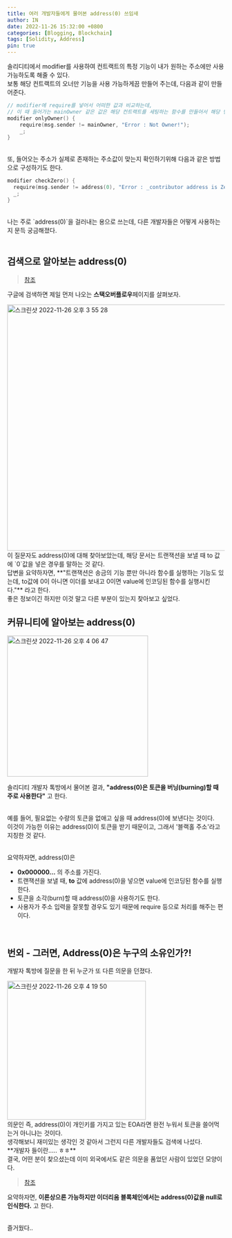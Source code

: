 ```yaml
---
title: 여러 개발자들에게 물어본 address(0) 쓰임새
author: IN
date: 2022-11-26 15:32:00 +0800
categories: [Blogging, Blockchain]
tags: [Solidity, Address]
pin: true
---
```


솔리디티에서 modifier를 사용하여 컨트랙트의 특정 기능이 내가 원하는 주소에만 사용가능하도록 해줄 수 있다. 
<br />
보통 해당 컨트랙트의 오너만 기능을 사용 가능하게끔 만들어 주는데, 다음과 같이 만들어준다.
<br />

```go
// modifier에 require를 넣어서 어떠한 값과 비교하는데,
// 이 때 들어가는 mainOwner 같은 값은 해당 컨트랙트를 세팅하는 함수를 만들어서 해당 변수에 msg.sender를 넣어주면 된다.
modifier onlyOwner() {
    require(msg.sender != mainOwner, "Error : Not Owner!");
    _;
}
```


<br />
또, 들어오는 주소가 실제로 존재하는 주소값이 맞는지 확인하기위해 다음과 같은 방법으로 구성하기도 한다.
<br />

```go
modifier checkZero() {
  require(msg.sender != address(0), "Error : _contributor address is Zero.");
  _;
}
```

<br />
나는 주로 `address(0)`을 걸러내는 용으로 쓰는데, 다른 개발자들은 어떻게 사용하는지 문득 궁금해졌다. 
<br />
<br />

## 검색으로 알아보는 address(0)
> [참조](https://stackoverflow.com/questions/48219716/what-is-address0-in-solidity)


구글에 검색하면 제일 먼저 나오는 **스택오버플로우**페이지를 살펴보자.
<br />

<img width="569" alt="스크린샷 2022-11-26 오후 3 55 28" src="https://user-images.githubusercontent.com/65399118/204076430-dd0573c0-0b93-402e-ab67-f141185db169.png">

<br />
이 질문자도 address(0)에 대해 찾아보았는데, 해당 문서는 트랜잭션을 보낼 때 to 값에 `0`값을 넣은 경우를 말하는 것 같다.
<br />
답변을 요약하자면, **"트랜잭션은 송금의 기능 뿐만 아니라 함수를 실행하는 기능도 있는데, to값에 0이 아니면 이더를 보내고 0이면 value에 인코딩된 함수를 실행시킨다."** 라고 한다.
<br />
좋은 정보이긴 하지만 이것 말고 다른 부분이 있는지 찾아보고 싶었다.

<br />

## 커뮤니티에 알아보는 address(0)
<img width="326" alt="스크린샷 2022-11-26 오후 4 06 47" src="https://user-images.githubusercontent.com/65399118/204076884-2409121b-ce08-475e-90e6-9f41a1bd0c70.png">

<br />

솔리디티 개발자 톡방에서 물어본 결과, **"address(0)은 토큰을 버닝(burning)할 때 주로 사용한다"** 고 한다.

<br />
예를 들어, 필요없는 수량의 토큰을 없애고 싶을 때 address(0)에 보낸다는 것이다. 
<br />
이것이 가능한 이유는 address(0)이 토큰을 받기 때문이고, 그래서 '블랙홀 주소'라고 지칭한 것 같다.
<br />
<br />

요약하자면, address(0)은 

- **0x000000...** 의 주소를 가진다.
- 트랜잭션을 보낼 때, **to** 값에 address(0)을 넣으면 value에 인코딩된 함수를 실행한다.
- 토큰을 소각(burn)할 때 address(0)을 사용하기도 한다.
- 사용자가 주소 입력을 잘못할 경우도 있기 때문에 require 등으로 처리를 해주는 편이다.

<br />

## 번외 - 그러면, Address(0)은 누구의 소유인가?!
개발자 톡방에 질문을 한 뒤 누군가 또 다른 의문을 던졌다.
<br />

<img width="321" alt="스크린샷 2022-11-26 오후 4 19 50" src="https://user-images.githubusercontent.com/65399118/204077344-ed5c9f78-9cdc-44d7-a97c-ccdcb88a2713.png">

<br />
의문인 즉, address(0)이 개인키를 가지고 있는 EOA라면 완전 누워서 토큰을 쓸어먹는거 아니냐는 것이다.
<br />
생각해보니 재미있는 생각인 것 같아서 그런지 다른 개발자들도 검색에 나섰다.
<br />
**개발자 들이란..... ㅎㅎ**
<br />
결국, 어떤 분이 찾으셨는데 이미 외국에서도 같은 의문을 품었던 사람이 있었던 모양이다.
<br />

> [참조](https://ethereum.stackexchange.com/questions/37221/if-someone-found-a-private-key-to-0x0-would-they-be-able-to-access-all-the-toke)

요약하자면, **이론상으론 가능하지만 이더리움 블록체인에서는 address(0)값을 null로 인식한다.** 고 한다.
<br />
<br />

즐거웠다..




